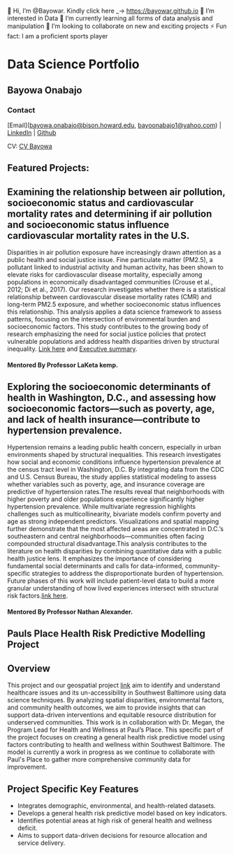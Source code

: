 👋 Hi, I’m @Bayowar.
Kindly click here _-> https://bayowar.github.io
👀 I’m interested in Data
🌱 I’m currently learning all forms of data analysis and manipulation
💞️ I’m looking to collaborate on new and exciting projects
⚡ Fun fact: I am a proficient sports player

# Data Science Portfolio
## Bayowa Onabajo
### Contact
[Email](bayowa.onabajo@bison.howard.edu, bayoonabajo1@yahoo.com) | [LinkedIn](https://www.linkedin.com/in/bayowa-onabajo-mbchb-3b7993170/) | [Github](https://Bayowar.github.io/)

CV: [CV Bayowa](https://bayowar.github.io/2025_DigitalResume.html)

## Featured Projects:

## Examining the relationship between air pollution, socioeconomic status and cardiovascular mortality rates and determining if air pollution and socioeconomic status influence cardiovascular mortality rates in the U.S.

Disparities in air pollution exposure have increasingly drawn attention as a public health and social justice issue. Fine particulate matter (PM2.5), a pollutant linked to industrial activity and human activity, has been shown to elevate risks for cardiovascular disease mortality, especially among populations in economically disadvantaged communities (Crouse et al., 2012; Di et al., 2017). Our research investigates whether there is a statistical relationship between cardiovascular disease mortality rates (CMR) and long-term PM2.5 exposure, and whether socioeconomic status influences this relationship. This analysis applies a data science framework to assess patterns, focusing on the intersection of environmental burden and socioeconomic factors. This study contributes to the growing body of research emphasizing the need for social justice policies that protect vulnerable populations and address health disparities driven by structural inequality. [Link here](https://github.com/Bayowar/CMRPM25Research.git) and [Executive summary](https://bayowar.github.io/ExecutiveSummary/).

#### Mentored By Professor LaKeta kemp.




## Exploring the socioeconomic determinants of health in Washington, D.C., and assessing how socioeconomic factors—such as poverty, age, and lack of health insurance—contribute to hypertension prevalence.

Hypertension remains a leading public health concern, especially in urban environments shaped by structural inequalities. This research investigates how social and economic conditions influence hypertension prevalence at the census tract level in Washington, D.C. By integrating data from the CDC and U.S. Census Bureau, the study applies statistical modeling to assess whether variables such as poverty, age, and insurance coverage are predictive of hypertension rates.The results reveal that neighborhoods with higher poverty and older populations experience significantly higher hypertension prevalence. While multivariate regression highlights challenges such as multicollinearity, bivariate models confirm poverty and age as strong independent predictors. Visualizations and spatial mapping further demonstrate that the most affected areas are concentrated in D.C.’s southeastern and central neighborhoods—communities often facing compounded structural disadvantage.This analysis contributes to the literature on health disparities by combining quantitative data with a public health justice lens. It emphasizes the importance of considering fundamental social determinants and calls for data-informed, community-specific strategies to address the disproportionate burden of hypertension. Future phases of this work will include patient-level data to build a more granular understanding of how lived experiences intersect with structural risk factors.[link here](https://github.com/quant-shop/census/blob/5091a0aa2a8ae0f5fbd1899f31e0aa41e6400923/census/HypertensioninD.C.MultifactorialAnalysis.Rmd).

#### Mentored By Professor Nathan Alexander.




## Pauls Place Health Risk Predictive Modelling Project
## Overview

This project and our geospatial project [link](https://github.com/paulsplacemd/Geospatialproject.git) aim to identify and understand healthcare issues and its un-accessibility in Southwest Baltimore using data science techniques. By analyzing spatial disparities, environmental factors, and community health outcomes, we aim to provide insights that can support data-driven interventions and equitable resource distribution for underserved communities. This work is in collaboration with Dr. Megan, the Program Lead for Health and Wellness at Paul’s Place.
This specific part of the project focuses on creating a general health risk predictive model using factors contributing to health and wellness within Southwest Baltimore. The model is currently a work in progress as we continue to collaborate with Paul's Place to gather more comprehensive community data for improvement.

## Project Specific Key Features

- Integrates demographic, environmental, and health-related datasets.
- Develops a general health risk predictive model based on key indicators.
- Identifies potential areas at high risk of general health and wellness deficit.
- Aims to support data-driven decisions for resource allocation and service delivery.
